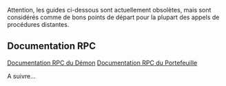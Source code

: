 <div class="guides">

<div class="center-xs container description">
<p class="text-center">Attention, les guides ci-dessous sont actuellement obsolètes, mais sont considérés comme de bons points de départ pour la plupart des appels de procédures distantes.</p>
</div>

<section class="container full">
    <div class="info-block">
        <h2>Documentation RPC</h2>
<div markdown="1">

[Documentation RPC du Démon](daemon-rpc.html)
[Documentation RPC du Portefeuille](wallet-rpc.html)

A suivre...
</div>
    </div>
</section>
</div>
